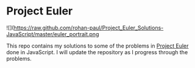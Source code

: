 Project Euler
=============

![](https://raw.github.com/rohan-paul/Project_Euler_Solutions-JavaScript/master/euler_portrait.png

This repo contains my solutions to some of the problems in [Project Euler](https://projecteuler.net/) done in JavaScript. I will update the repository as I progress through the problems.
